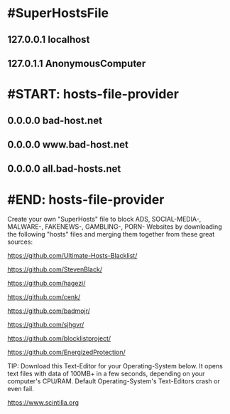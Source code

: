 # #SuperHostsFile
## 127.0.0.1 localhost
## 127.0.1.1 AnonymousComputer
# #START: hosts-file-provider
## 0.0.0.0 bad-host.net
## 0.0.0.0 w</span>ww.bad-host.net
## 0.0.0.0 all.bad-hosts.net
# #END: hosts-file-provider

Create your own "SuperHosts" file to block
ADS, SOCIAL-MEDIA-, MALWARE-, FAKENEWS-, GAMBLING-, PORN- Websites
by downloading the following "hosts" files and merging them together from these great sources:

https://github.com/Ultimate-Hosts-Blacklist/

https://github.com/StevenBlack/

https://github.com/hagezi/

https://github.com/cenk/

https://github.com/badmojr/

https://github.com/sjhgvr/

https://github.com/blocklistproject/

https://github.com/EnergizedProtection/

TIP: Download this Text-Editor for your Operating-System below. It opens text files with data of 100MB+ in a few seconds, depending on your computer's CPU/RAM. Default Operating-System's Text-Editors crash or even fail.

https://www.scintilla.org
